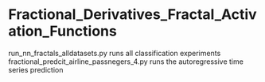 # Fractional_Derivatives_Fractal_Activation_Functions

run_nn_fractals_alldatasets.py runs all classification experiments
fractional_predcit_airline_passnegers_4.py runs the autoregressive time series prediction
